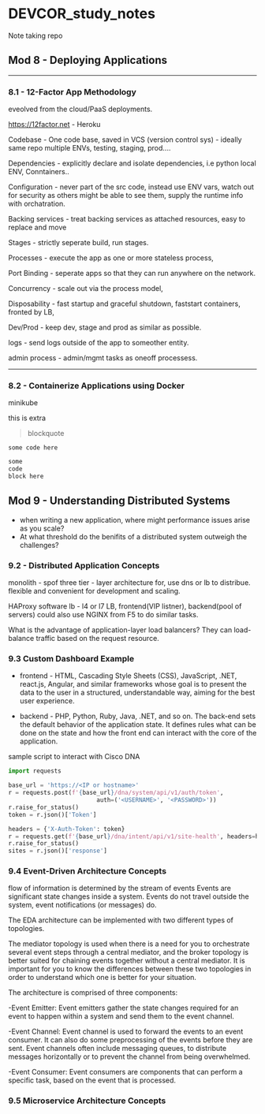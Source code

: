 # DEVCOR_study_notes

Note taking repo

## Mod 8 - Deploying Applications

---

### 8.1 - 12-Factor App Methodology

eveolved from the cloud/PaaS deployments.

<https://12factor.net> - Heroku

Codebase - One code base, saved in VCS (version control sys) - ideally same repo
multiple ENVs, testing, staging, prod....

Dependencies - explicitly declare and isolate dependencies, i.e python local ENV, Conntainers..

Configuration - never part of the src code, instead use ENV vars, watch out for security as others might be able to see them,  supply the runtime info with orchatration.

Backing services - treat backing services as attached resources, easy to replace and move

Stages -  strictly seperate build, run stages.

Processes - execute the app as one or more stateless process,

Port Binding - seperate apps so that they can run anywhere on the network.

Concurrency - scale out via the process model,

Disposability - fast startup and graceful shutdown, faststart containers, fronted by LB,

Dev/Prod - keep dev, stage and prod as similar as possible.

logs - send logs outside of the app to someother entity.

admin process - admin/mgmt tasks as oneoff processess.

---

### 8.2 - Containerize Applications using Docker

minikube

this is extra

> blockquote

` some code here `

```python
some
code
block here
```

## Mod 9 - Understanding Distributed Systems

- when writing a new application, where might performance issues arise as you scale?
- At what threshold do the benifits of a distributed system outweigh the challenges?

### 9.2 - Distributed Application Concepts

monolith - spof
three tier - layer architecture for, use dns or lb to distribue. flexible and convenient for development and scaling.

HAProxy software lb - l4 or l7 LB, frontend(VIP listner), backend(pool of servers)
could also use NGINX from F5 to do similar tasks.

What is the advantage of application-layer load balancers?
They can load-balance traffic based on the request resource.

### 9.3 Custom Dashboard Example

- frontend - HTML, Cascading Style Sheets (CSS), JavaScript, .NET, react.js, Angular, and similar frameworks whose goal is to present the data to the user in a structured, understandable way, aiming for the best user experience.

- backend - PHP, Python, Ruby, Java, .NET, and so on. The back-end sets the default behavior of the application state. It defines rules what can be done on the state and how the front end can interact with the core of the application.

sample script to interact with Cisco DNA

```python
import requests

base_url = 'https://<IP or hostname>'
r = requests.post(f'{base_url}/dna/system/api/v1/auth/token',
                         auth=('<USERNAME>', '<PASSWORD>'))
r.raise_for_status()
token = r.json()['Token']

headers = {'X-Auth-Token': token}
r = requests.get(f'{base_url}/dna/intent/api/v1/site-health', headers=headers)
r.raise_for_status()
sites = r.json()['response']
```

### 9.4 Event-Driven Architecture Concepts

flow of information is determined by the stream of events
Events are significant state changes inside a system.
Events do not travel outside the system, event notifications (or messages) do.

The EDA architecture can be implemented with two different types of topologies.

The mediator topology is used when there is a need for you to orchestrate several event steps through a central mediator, and the broker topology is better suited for chaining events together without a central mediator. It is important for you to know the differences between these two topologies in order to understand which one is better for your situation.

The architecture is comprised of three components:

-Event Emitter: Event emitters gather the state changes required for an event to happen within a system and send them to the event channel.

-Event Channel: Event channel is used to forward the events to an event consumer. It can also do some preprocessing of the events before they are sent. Event channels often include messaging queues, to distribute messages horizontally or to prevent the channel from being overwhelmed.

-Event Consumer: Event consumers are components that can perform a specific task, based on the event that is processed.

### 9.5 Microservice Architecture Concepts

